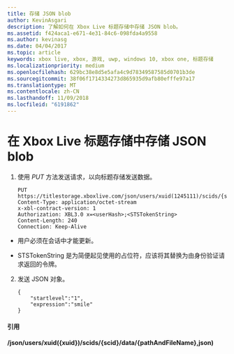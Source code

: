 ```yaml
---
title: 存储 JSON blob
author: KevinAsgari
description: 了解如何在 Xbox Live 标题存储中存储 JSON blob。
ms.assetid: f424aca1-e671-4e31-84c6-098fda4a9558
ms.author: kevinasg
ms.date: 04/04/2017
ms.topic: article
keywords: xbox live, xbox, 游戏, uwp, windows 10, xbox one, 标题存储
ms.localizationpriority: medium
ms.openlocfilehash: 629bc38e8d5e5afa4c9d78349587585d0701b3de
ms.sourcegitcommit: 38f06f1714334273d865935d9afb80efffe97a17
ms.translationtype: MT
ms.contentlocale: zh-CN
ms.lasthandoff: 11/09/2018
ms.locfileid: "6191862"
---
```

# <a name="storing-a-json-blob-in-xbox-live-title-storage"></a>在 Xbox Live 标题存储中存储 JSON blob

1.  使用 *PUT* 方法发送请求，以向标题存储发送数据。

        PUT https://titlestorage.xboxlive.com/json/users/xuid(1245111)/scids/{scid}/data/{pathAndFileName},json
        Content-Type: application/octet-stream
        x-xbl-contract-version: 1
        Authorization: XBL3.0 x=<userHash>;<STSTokenString>
        Content-Length: 240
        Connection: Keep-Alive



-   用户必须在会话中才能更新。

-   STSTokenString 是为简便起见使用的占位符，应该将其替换为由身份验证请求返回的令牌。

2.  发送 JSON 对象。

        {
            "startlevel":"1",
            "expression":"smile"
        }

#### <a name="reference"></a>引用

**/json/users/xuid({xuid})/scids/{scid}/data/{pathAndFileName},json)**
